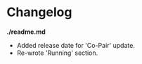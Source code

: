 # Changelog

**./readme.md**
* Added release date for 'Co-Pair' update.
* Re-wrote 'Running' section.